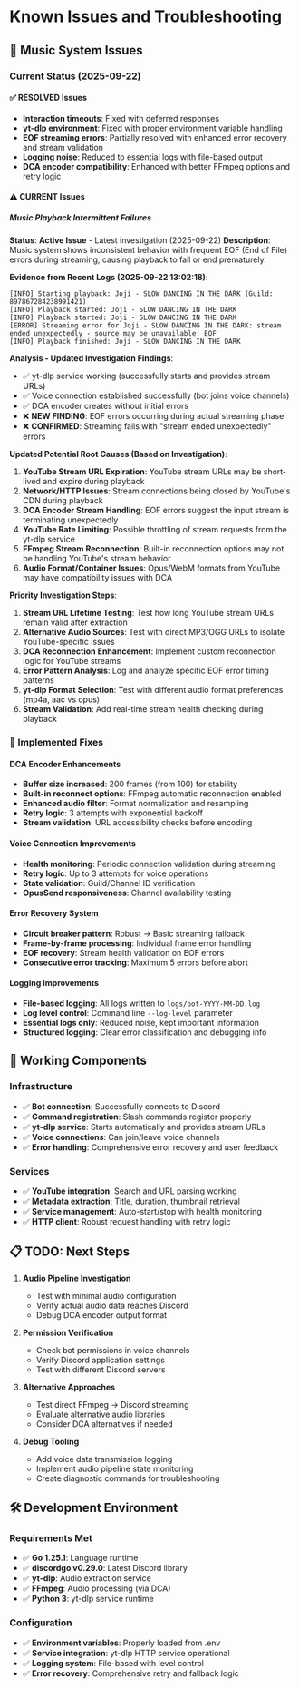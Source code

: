 # Known Issues and Troubleshooting

## 🎵 Music System Issues

### Current Status (2025-09-22)

#### ✅ RESOLVED Issues
- **Interaction timeouts**: Fixed with deferred responses
- **yt-dlp environment**: Fixed with proper environment variable handling
- **EOF streaming errors**: Partially resolved with enhanced error recovery and stream validation
- **Logging noise**: Reduced to essential logs with file-based output
- **DCA encoder compatibility**: Enhanced with better FFmpeg options and retry logic

#### ⚠️ CURRENT Issues

##### **Music Playback Intermittent Failures**
**Status**: **Active Issue** - Latest investigation (2025-09-22)
**Description**: Music system shows inconsistent behavior with frequent EOF (End of File) errors during streaming, causing playback to fail or end prematurely.

**Evidence from Recent Logs (2025-09-22 13:02:18)**:
```
[INFO] Starting playback: Joji - SLOW DANCING IN THE DARK (Guild: 897867284238991421)
[INFO] Playback started: Joji - SLOW DANCING IN THE DARK
[INFO] Playback started: Joji - SLOW DANCING IN THE DARK
[ERROR] Streaming error for Joji - SLOW DANCING IN THE DARK: stream ended unexpectedly - source may be unavailable: EOF
[INFO] Playback finished: Joji - SLOW DANCING IN THE DARK
```

**Analysis - Updated Investigation Findings**:
- ✅ yt-dlp service working (successfully starts and provides stream URLs)
- ✅ Voice connection established successfully (bot joins voice channels)
- ✅ DCA encoder creates without initial errors
- ❌ **NEW FINDING**: EOF errors occurring during actual streaming phase
- ❌ **CONFIRMED**: Streaming fails with "stream ended unexpectedly" errors

**Updated Potential Root Causes (Based on Investigation)**:
1. **YouTube Stream URL Expiration**: YouTube stream URLs may be short-lived and expire during playback
2. **Network/HTTP Issues**: Stream connections being closed by YouTube's CDN during playback
3. **DCA Encoder Stream Handling**: EOF errors suggest the input stream is terminating unexpectedly
4. **YouTube Rate Limiting**: Possible throttling of stream requests from the yt-dlp service
5. **FFmpeg Stream Reconnection**: Built-in reconnection options may not be handling YouTube's stream behavior
6. **Audio Format/Container Issues**: Opus/WebM formats from YouTube may have compatibility issues with DCA

**Priority Investigation Steps**:
1. **Stream URL Lifetime Testing**: Test how long YouTube stream URLs remain valid after extraction
2. **Alternative Audio Sources**: Test with direct MP3/OGG URLs to isolate YouTube-specific issues
3. **DCA Reconnection Enhancement**: Implement custom reconnection logic for YouTube streams
4. **Error Pattern Analysis**: Log and analyze specific EOF error timing patterns
5. **yt-dlp Format Selection**: Test with different audio format preferences (mp4a, aac vs opus)
6. **Stream Validation**: Add real-time stream health checking during playback

### 🔧 Implemented Fixes

#### DCA Encoder Enhancements
- **Buffer size increased**: 200 frames (from 100) for stability
- **Built-in reconnect options**: FFmpeg automatic reconnection enabled
- **Enhanced audio filter**: Format normalization and resampling
- **Retry logic**: 3 attempts with exponential backoff
- **Stream validation**: URL accessibility checks before encoding

#### Voice Connection Improvements
- **Health monitoring**: Periodic connection validation during streaming
- **Retry logic**: Up to 3 attempts for voice operations
- **State validation**: Guild/Channel ID verification
- **OpusSend responsiveness**: Channel availability testing

#### Error Recovery System
- **Circuit breaker pattern**: Robust → Basic streaming fallback
- **Frame-by-frame processing**: Individual frame error handling
- **EOF recovery**: Stream health validation on EOF errors
- **Consecutive error tracking**: Maximum 5 errors before abort

#### Logging Improvements
- **File-based logging**: All logs written to `logs/bot-YYYY-MM-DD.log`
- **Log level control**: Command line `--log-level` parameter
- **Essential logs only**: Reduced noise, kept important information
- **Structured logging**: Clear error classification and debugging info

## 🚀 Working Components

### Infrastructure
- ✅ **Bot connection**: Successfully connects to Discord
- ✅ **Command registration**: Slash commands register properly
- ✅ **yt-dlp service**: Starts automatically and provides stream URLs
- ✅ **Voice connections**: Can join/leave voice channels
- ✅ **Error handling**: Comprehensive error recovery and user feedback

### Services
- ✅ **YouTube integration**: Search and URL parsing working
- ✅ **Metadata extraction**: Title, duration, thumbnail retrieval
- ✅ **Service management**: Auto-start/stop with health monitoring
- ✅ **HTTP client**: Robust request handling with retry logic

## 📋 TODO: Next Steps

1. **Audio Pipeline Investigation**
   - Test with minimal audio configuration
   - Verify actual audio data reaches Discord
   - Debug DCA encoder output format

2. **Permission Verification**
   - Check bot permissions in voice channels
   - Verify Discord application settings
   - Test with different Discord servers

3. **Alternative Approaches**
   - Test direct FFmpeg → Discord streaming
   - Evaluate alternative audio libraries
   - Consider DCA alternatives if needed

4. **Debug Tooling**
   - Add voice data transmission logging
   - Implement audio pipeline state monitoring
   - Create diagnostic commands for troubleshooting

## 🛠️ Development Environment

### Requirements Met
- ✅ **Go 1.25.1**: Language runtime
- ✅ **discordgo v0.29.0**: Latest Discord library
- ✅ **yt-dlp**: Audio extraction service
- ✅ **FFmpeg**: Audio processing (via DCA)
- ✅ **Python 3**: yt-dlp service runtime

### Configuration
- ✅ **Environment variables**: Properly loaded from .env
- ✅ **Service integration**: yt-dlp HTTP service operational
- ✅ **Logging system**: File-based with level control
- ✅ **Error recovery**: Comprehensive retry and fallback logic